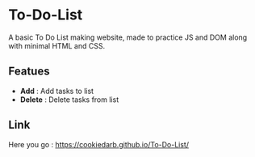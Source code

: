# To-Do-List
A basic To Do List making website, made to practice JS and DOM along with minimal HTML and CSS.

## Featues
- **Add** : Add tasks to list
- **Delete** : Delete tasks from list

## Link
Here you go : https://cookiedarb.github.io/To-Do-List/
